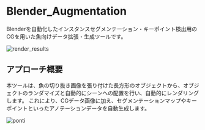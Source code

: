 # Blender_Augmentation
Blenderを自動化したインスタンスセグメンテーション・キーポイント検出用のCGを用いた魚向けデータ拡張・生成ツールです。

![render_results](https://user-images.githubusercontent.com/104173409/165160796-8c83ae61-075f-4483-abcd-3a50761129e4.png)

## アプローチ概要
本ツールは、魚の切り抜き画像を張り付けた長方形のオブジェクトから、オブジェクトのランダマイズと自動的にシーンへの配置を行い、自動的にレンダリングします。
これにより、CGデータ画像に加え、セグメンテーションマップやキーポイントといったアノテーションデータを自動生成します。

![ponti](https://user-images.githubusercontent.com/104173409/165161224-a0fa92cc-8393-4c0f-af0f-f52fa02132dc.png)

